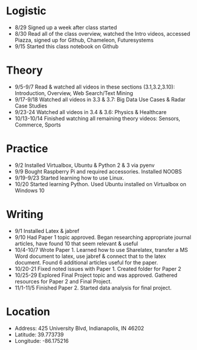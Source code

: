 # Logistic

* 8/29 Signed up a week after class started
* 8/30 Read all of the class overview, watched the Intro videos, accessed Piazza, signed up for Github, Chameleon, Futuresystems
* 9/15 Started this class notebook on Github

# Theory

* 9/5-9/7  Read & watched all videos in these sections (3.1,3.2,3.10): Introduction, Overview, Web Search/Text Mining
* 9/17-9/18 Watched all videos in 3.3 & 3.7: Big Data Use Cases & Radar Case Studies
* 9/23-24 Watched all videos in 3.4 & 3.6: Physics & Healthcare
* 10/13-10/14 Finished watching all remaining theory videos: Sensors, Commerce, Sports


# Practice

* 9/2 Installed Virtualbox, Ubuntu & Python 2 & 3 via pyenv
* 9/9 Bought Raspberry Pi and required accessories.  Installed NOOBS
* 9/19-9/23 Started learning how to use Linux.  
* 10/20 Started learning Python.  Used Ubuntu installed on Virtualbox on Windows 10

# Writing

* 9/1 Installed Latex & jabref
* 9/10 Had Paper 1 topic approved.  Began researching appropriate journal articles, have found 10 that seem relevant & useful
* 10/4-10/7 Wrote Paper 1.  Learned how to use Sharelatex, transfer a MS Word document to latex, use jabref & connect that to the latex document.  Found 6 additional articles useful for the paper.
* 10/20-21  Fixed noted issues with Paper 1.  Created folder for Paper 2
* 10/25-29  Explored Final Project topic and was approved.  Gathered resources for Paper 2 and Final Project.  
* 11/1-11/5 Finished Paper 2.  Started data analysis for final project.

# Location
* Address: 425 University Blvd, Indianapolis, IN 46202
* Latitude: 39.773739
* Longitude: -86.175216
